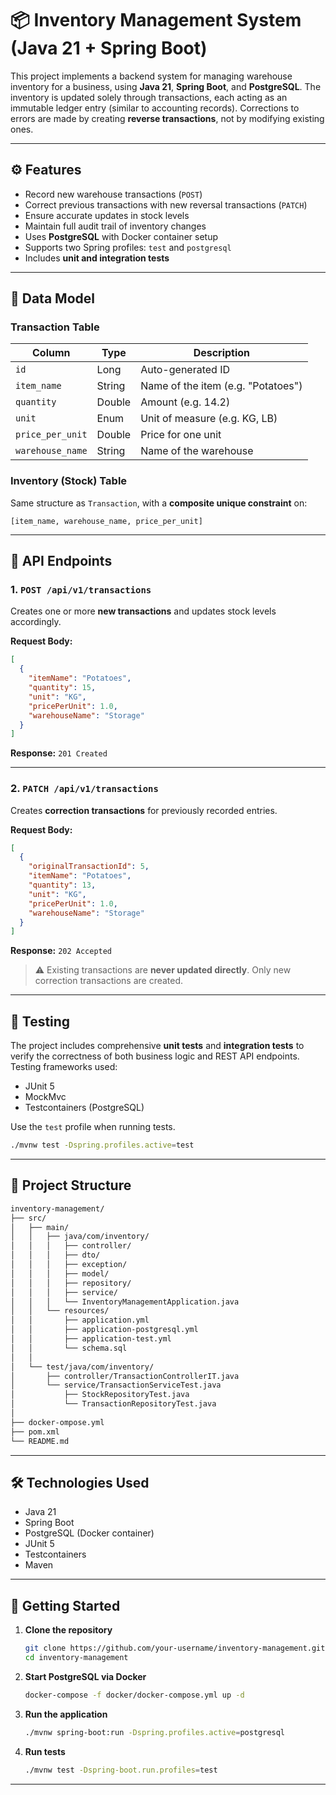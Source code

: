 
# 📦 Inventory Management System (Java 21 + Spring Boot)

This project implements a backend system for managing warehouse inventory for a business, using **Java 21**, **Spring Boot**, and **PostgreSQL**. The inventory is updated solely through transactions, each acting as an immutable ledger entry (similar to accounting records). Corrections to errors are made by creating **reverse transactions**, not by modifying existing ones.

---

## ⚙️ Features

- Record new warehouse transactions (`POST`)
- Correct previous transactions with new reversal transactions (`PATCH`)
- Ensure accurate updates in stock levels
- Maintain full audit trail of inventory changes
- Uses **PostgreSQL** with Docker container setup
- Supports two Spring profiles: `test` and `postgresql`
- Includes **unit and integration tests**

---

## 🧱 Data Model

### Transaction Table

| Column           | Type   | Description                        |
| ---------------- | ------ | ---------------------------------- |
| `id`             | Long   | Auto-generated ID                  |
| `item_name`      | String | Name of the item (e.g. "Potatoes") |
| `quantity`       | Double | Amount (e.g. 14.2)                 |
| `unit`           | Enum   | Unit of measure (e.g. KG, LB)      |
| `price_per_unit` | Double | Price for one unit                 |
| `warehouse_name` | String | Name of the warehouse              |

### Inventory (Stock) Table

Same structure as `Transaction`, with a **composite unique constraint** on:

```text
[item_name, warehouse_name, price_per_unit]
```

---

## 📱 API Endpoints

### 1. `POST /api/v1/transactions`

Creates one or more **new transactions** and updates stock levels accordingly.

**Request Body:**

```json
[
  {
    "itemName": "Potatoes",
    "quantity": 15,
    "unit": "KG",
    "pricePerUnit": 1.0,
    "warehouseName": "Storage"
  }
]
```

**Response:** `201 Created`

---

### 2. `PATCH /api/v1/transactions`

Creates **correction transactions** for previously recorded entries.

**Request Body:**

```json
[
  {
    "originalTransactionId": 5,
    "itemName": "Potatoes",
    "quantity": 13,
    "unit": "KG",
    "pricePerUnit": 1.0,
    "warehouseName": "Storage"
  }
]
```

**Response:** `202 Accepted`

> ⚠ Existing transactions are **never updated directly**. Only new correction transactions are created.

---

## 🧪 Testing

The project includes comprehensive **unit tests** and **integration tests** to verify the correctness of both business logic and REST API endpoints. Testing frameworks used:

- JUnit 5
- MockMvc
- Testcontainers (PostgreSQL)

Use the `test` profile when running tests.

```bash
./mvnw test -Dspring.profiles.active=test
```

---

## 📂 Project Structure

```bash
inventory-management/
├── src/
│   ├── main/
│   │   ├── java/com/inventory/
│   │   │   ├── controller/              
│   │   │   ├── dto/                    
│   │   │   ├── exception/      
│   │   │   ├── model/               
│   │   │   ├── repository/              
│   │   │   ├── service/                 
│   │   │   └── InventoryManagementApplication.java
│   │   └── resources/
│   │       ├── application.yml
│   │       ├── application-postgresql.yml
│   │       ├── application-test.yml
│   │       └── schema.sql
│   │
│   └── test/java/com/inventory/
│       ├── controller/TransactionControllerIT.java
│       └── service/TransactionServiceTest.java
│           ├── StockRepositoryTest.java
│           └── TransactionRepositoryTest.java
│
├── docker-ompose.yml
├── pom.xml
└── README.md
```

---

## 🛠 Technologies Used

- Java 21
- Spring Boot
- PostgreSQL (Docker container)
- JUnit 5
- Testcontainers
- Maven

---

## 🚀 Getting Started

1. **Clone the repository**

   ```bash
   git clone https://github.com/your-username/inventory-management.git
   cd inventory-management
   ```

2. **Start PostgreSQL via Docker**

   ```bash
   docker-compose -f docker/docker-compose.yml up -d
   ```

3. **Run the application**

   ```bash
   ./mvnw spring-boot:run -Dspring.profiles.active=postgresql
   ```
   
4. **Run tests**

   ```bash
   ./mvnw test -Dspring-boot.run.profiles=test
   ```

---

